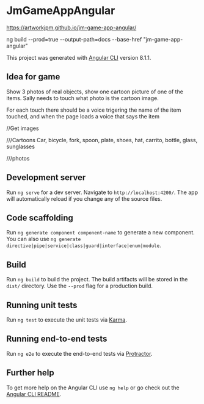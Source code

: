 # JmGameAppAngular

https://artworkjpm.github.io/jm-game-app-angular/

ng build --prod=true --output-path=docs --base-href "jm-game-app-angular"

This project was generated with [Angular CLI](https://github.com/angular/angular-cli) version 8.1.1.

## Idea for game

Show 3 photos of real objects, show one cartoon picture of one of the items.
Sally needs to touch what photo is the cartoon image.

For each touch there should be a voice trigering the name of the item touched, and when the page loads a voice that says the item

//Get images

///Cartoons
Car, bicycle, fork, spoon, plate, shoes, hat, carrito, bottle, glass, sunglasses

///photos

## Development server

Run `ng serve` for a dev server. Navigate to `http://localhost:4200/`. The app will automatically reload if you change any of the source files.

## Code scaffolding

Run `ng generate component component-name` to generate a new component. You can also use `ng generate directive|pipe|service|class|guard|interface|enum|module`.

## Build

Run `ng build` to build the project. The build artifacts will be stored in the `dist/` directory. Use the `--prod` flag for a production build.

## Running unit tests

Run `ng test` to execute the unit tests via [Karma](https://karma-runner.github.io).

## Running end-to-end tests

Run `ng e2e` to execute the end-to-end tests via [Protractor](http://www.protractortest.org/).

## Further help

To get more help on the Angular CLI use `ng help` or go check out the [Angular CLI README](https://github.com/angular/angular-cli/blob/master/README.md).
